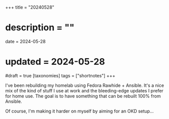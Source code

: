 +++
title = "20240528"
# description = ""
date = 2024-05-28
# updated = 2024-05-28
#draft = true
[taxonomies]
tags = ["shortnotes"]
+++

I've been rebuilding my homelab using Fedora Rawhide + Ansible. It's a nice mix of the kind of stuff I use at work and the bleeding-edge updates I prefer for home use. The goal is to have something that can be rebuilt 100% from Ansible. 

Of course, I'm making it harder on myself by aiming for an OKD setup...
